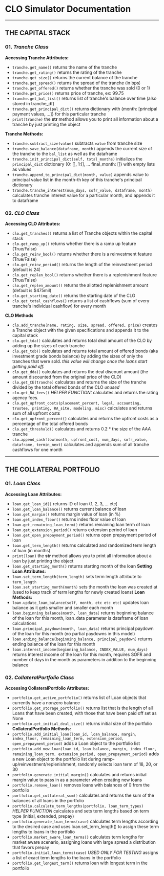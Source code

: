 # CLO Simulator Documentation
---
## THE CAPITAL STACK

### 01. *Tranche Class*
**Accessing Tranche Attributes:**
* `tranche.get_name()` returns the name of the tranche
* `tranche.get_rating()` returns the rating of the tranche
* `tranche.get_size()` returns the current balance of the tranche
* `tranche.get_spread()` returns the spread of the tranche (in bps)
* `tranche.get_offered()` returns whether the tranche was sold (0 or 1)
* `tranche.get_price()` returns price of tranche, ex: 99.75
* `tranche.get_bal_list()` returns list of tranche's balance over time (also stored in tranche_df)
* `tranche.get_principal_dict()` returns dictionary with {month: [principal payment values, ...]} for this particular tranche
* `print(tranche)` the __str__ method allows you to print all information about a tranche by just printing the object

**Tranche Methods:**
* `tranche.subtract_size(value)` subtracts `value` from tranche size
* `tranche.save_balance(dataframe, month)` appends the current size of the tranche to the `bal_list` as well as the dataframe
*  `tranche.init_principal_dict(self, total_months)` initializes the `principal_dict` dictionary {0: [], 1:[], ... final_month: []} with empty lists as values
* `tranche.append_to_principal_dict(month, value)` appends value to principal value list in the month-th key of this tranche's principal dictionary
* `tranche.tranche_interest(num_days, sofr_value, dataframe, month)` calculates tranche interest value for a particular month, and appends it to dataframe

### 02. *CLO Class*
**Accessing CLO Attributes:**
* `clo.get_tranches()` returns a list of Tranche objects within the capital stack
* `clo.get_ramp_up()` returns whether there is a ramp up feature (True/False)
* `clo.get_reinv_bool()` returns whether there is a reinvestment feature (True/False)
* `clo.get_reinv_period()` returns the length of the reinvestment period (default is 24)
* `clo.get_replen_bool()` returns whether there is a replenishment feature (True/False)
* `clo.get_replen_amount()` returns the allotted replenishment amount (default is $475mil)
* `clo.get_starting_date()` returns the starting date of the CLO
* `clo.get_total_cashflows()` returns a list of cashflows (sum of every tranche's individual cashflow) for every month

**CLO Methods**
* `clo.add_tranche(name, rating, size, spread, offered, price)` creates a Tranche object with the given specifications and appends it to the capital stack
* `clo.get_tda()` calculates and returns total deal amount of the CLO by adding up the sizes of each tranche
* `clo.get_tob()` calculates and returns total amount of offered bonds (aka investment grade bonds balance) by adding the sizes of only the tranches that were sold. *this value will change once the loans start getting paid off.*
* `clo.get_dda()` calculates and returns the deal discount amount (the amount discounted from the original price of the CLO)
* `clo.get_CE(tranche)` calculates and returns the size of the tranche divided by the total offered bonds of the CLO *unused*
* `clo.get_RA_fees()` *HELPER FUNCTION:* calculates and returns the rating agency fees.
* `clo.get_upfront_costs(placement_percent, legal, accounting, trustee, printing, RA_site, modeling, misc)` calculates and returns sum of all upfront costs
* `clo.get_upfront_percent()` calculates and returns the upfront costs as a percentage of the total offered bonds
* `clo.get_threshold()` calculates and returns 0.2 * the size of the AAA tranche
* `clo.append_cashflow(month, upfront_cost, num_days, sofr_value, dataframe, termin_next)` calculates and appends sum of all tranche cashflows for one month
---
## THE COLLATERAL PORTFOLIO
### 01. *Loan Class*
**Accessing Loan Attributes:**
* `loan.get_loan_id()` returns ID of loan (1, 2, 3, ... etc)
* `loan.get_loan_balance()` returns current balance of loan
* `loan.get_margin()` returns margin value of loan (in %)
* `loan.get_index_floor()` returns index floor value of loan
* `loan.get_remaining_loan_term()` returns remaining loan term of loan
* `loan.get_extension_period()` returns extension period of loan
* `loan.get_open_prepayment_period()` returns open prepayment period of loan
* `loan.get_term_length()` returns calculated and randomized term length of loan (in months)
* `print(loan)` the __str__ method allows you to print all information about a loan by just printing the object
* `loan.get_starting_month()` returns starting month of the loan
**Setting Loan Attributes:**
* `loan.set_term_length(term_length)` sets term length attribute to `term_length`
* `loan.set_starting_month(month)` sets the month the loan was created at (used to keep track of term lengths for newly created loans)
**Loan Methods:**
* `loan.update_loan_balance(self, month, etc etc etc)` updates loan balance as it gets smaller and smaller each month
* `loan.beginning_balance(month, loan_data)` returns beginning balance of the loan for this month, loan_data parameter is dataframe of loan calculations
* `loan.principal_paydown(month, loan_data)` returns principal paydown of the loan for this month (no partial paydowns in this model)
* `loan.ending_balance(beginning_balance, principal_paydown)` returns ending balance of the loan for this month
* `loan.interest_income(beginning_balance, INDEX_VALUE, num_days)` returns interest income of the loan for this month, requires SOFR and number of days in the month as parameters in addition to the beginning balance
### 02. *CollateralPortfolio Class*
**Accessing CollateralPortfolio Attributes:**
* `portfolio.get_active_portfolio()` returns list of Loan objects that currently have a nonzero balance
* `portfolio.get_storage_portfolio()` returns list that is the length of all Loans that have been created, with those that have been paid off set as None
* `portfolio.get_initial_deal_size()` returns initial size of the portfolio
**CollateralPortfolio Methods:**
* `portfolio.add_initial_loan(loan_id, loan_balance, margin, index_floor, remaining_loan_term, extension_period, open_prepayment_period)` adds a Loan object to the portfolio list
* `portfolio.add_new_loan(loan_id, loan_balance, margin, index_floor, remaining_loan_term, extension_period, open_prepayment_period)` adds a new Loan object to the portfolio list during ramp-up/reinvestment/replenishment, randomly selects loan term of 18, 20, or 30
* `portfolio.generate_initial_margin()` calculates and returns initial margin value to pass in as a parameter when creating new loans
* `portfolio.remove_loan()` removes loans with balances of 0 from the portfolio
* `portfolio.get_collateral_sum()` calculates and returns the sum of the balances of all loans in the portfolio
* `portfolio.calculate_term_lengths(portfolio, loan_term_types)` *HELPER FUNCTION* calculates and sets term lengths based on term type (initial, extended, prepay)
* `portfolio.generate_loan_terms(case)` calculates term lengths according to the desired case and uses loan.set_term_length() to assign these term lengths to loans in the portfolio
* `portfolio.market_aware_loan_terms()` calculates term lengths for market aware scenario, assigning loans with large spread a distribution that favors prepay
* `portfolio.initial_loan_terms(case)` *USED ONLY FOR TESTING* assigns a list of exact term lengths to the loans in the portfolio
* `portfolio.get_longest_term()` returns loan with longest term in the portfolio